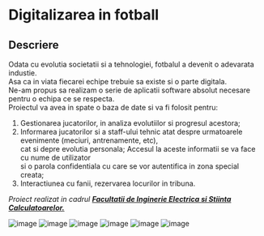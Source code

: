 # Digitalizarea in fotball

## Descriere

Odata cu evolutia societatii si a tehnologiei,  fotbalul a devenit o adevarata industie. \
Asa ca in viata fiecarei echipe trebuie sa existe si o parte digitala.\
Ne-am propus sa realizam o serie de aplicatii software absolut necesare pentru o echipa ce se respecta.\
Proiectul va avea in spate o baza de date si va fi folosit pentru:
1. Gestionarea jucatorilor, in analiza evolutiilor si
progresul acestora;
2. Informarea jucatorilor si a staff-ului tehnic atat despre
urmatoarele evenimente (meciuri, antrenamente, etc),\
cat si depre evolutia personala; Accesul la aceste informatii se va face cu nume de utilizator \
si o parola confidentiala cu care se vor autentifica in zona special creata;
3. Interactiunea cu fanii, rezervarea locurilor in tribuna.

_Proiect realizat in cadrul [**Facultatii de Inginerie Electrica si Stiinta Calculatoarelor.**](https://iesc.unitbv.ro/)_


![image](https://user-images.githubusercontent.com/73530803/174594126-dcb5bc45-1fde-485e-a63a-075ebbdb4db0.png)
![image](https://user-images.githubusercontent.com/73530803/174594201-f8cb0382-a2b3-4504-b383-db455e403659.png)
![image](https://user-images.githubusercontent.com/73530803/174595144-4481ec2b-0ee5-44d6-938c-81e68e810eea.png)
![image](https://user-images.githubusercontent.com/73530803/174595160-d1181709-8a35-43c5-b7f0-3bddea8a3c3c.png)
![image](https://user-images.githubusercontent.com/73530803/174595571-d57e9990-b4e2-410b-935e-d3c8c85cc636.png)
![image](https://user-images.githubusercontent.com/73530803/174595597-6f1674d1-efb4-4705-9fca-ba7067e9efe0.png)

